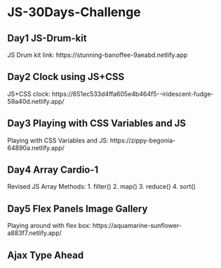 # JS-30Days-Challenge
<h2>Day1 JS-Drum-kit</h2>
JS Drum kit link:  https://stunning-banoffee-9aeabd.netlify.app 
<h2>Day2 Clock using JS+CSS</h2>
JS+CSS clock: https://651ec533d4ffa605e4b464f5--iridescent-fudge-59a40d.netlify.app/
<h2>Day3 Playing with CSS Variables and JS</h2>
Playing with CSS Variables and JS: https://zippy-begonia-64890a.netlify.app/
<h2>Day4 Array Cardio-1</h2>
Revised JS Array Methods:
1. filter()
2. map()
3. reduce()
4. sort()
<h2>Day5 Flex Panels Image Gallery</h2>
Playing around with flex box: https://aquamarine-sunflower-a883f7.netlify.app/
<h2>Ajax Type Ahead</h2>
